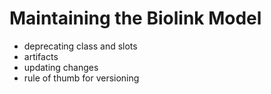 # Maintaining the Biolink Model

- deprecating class and slots
- artifacts
- updating changes
- rule of thumb for versioning

